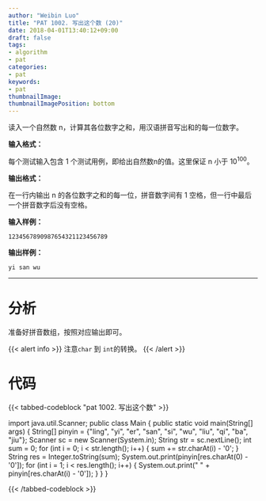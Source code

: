 ```yaml
---
author: "Weibin Luo"
title: "PAT 1002. 写出这个数 (20)"
date: 2018-04-01T13:40:12+09:00
draft: false
tags:
- algorithm
- pat
categories:
- pat
keywords:
- pat
thumbnailImage:
thumbnailImagePosition: bottom
---
```


读入一个自然数 n，计算其各位数字之和，用汉语拼音写出和的每一位数字。

<!--more-->

**输入格式：**

每个测试输入包含 1 个测试用例，即给出自然数n的值。这里保证 n 小于 10<sup>100</sup>。

**输出格式：**

在一行内输出 n 的各位数字之和的每一位，拼音数字间有 1 空格，但一行中最后一个拼音数字后没有空格。

**输入样例：**
```
1234567890987654321123456789
```
**输出样例：**
```
yi san wu
```

---

# 分析

准备好拼音数组，按照对应输出即可。

{{< alert info >}}
注意`char` 到 `int`的转换。
{{< /alert >}}


# 代码

{{< tabbed-codeblock "pat 1002. 写出这个数" >}}
<!-- tab java -->
import java.util.Scanner;
public class Main {
    public static void main(String[] args) {
        String[] pinyin = {"ling", "yi", "er", "san", "si",
                            "wu", "liu", "qi", "ba", "jiu"};
        Scanner sc = new Scanner(System.in);
        String str = sc.nextLine();
        int sum = 0;
        for (int i = 0; i < str.length(); i++) {
            sum += str.charAt(i) - '0';
        }
        String res = Integer.toString(sum);
        System.out.print(pinyin[res.charAt(0) - '0']);
        for (int i = 1; i < res.length(); i++) {
            System.out.print(" " + pinyin[res.charAt(i) - '0']);
        }
    }
}
<!-- endtab -->
{{< /tabbed-codeblock >}}
